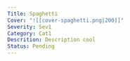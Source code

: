 ```yaml
---
Title: Spaghetti
Cover: "![[cover-spaghetti.png|200]]"
Severity: Sev1
Category: Cat1
Descrition: Description cool
Status: Pending
---
```

